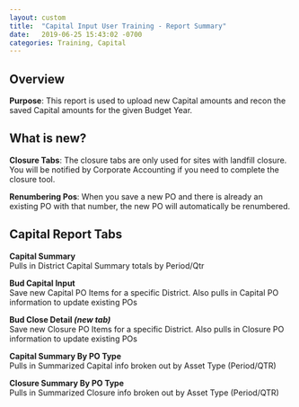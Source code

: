 ```yaml
---
layout: custom  
title:  "Capital Input User Training - Report Summary"
date:   2019-06-25 15:43:02 -0700
categories: Training, Capital
---
```


## Overview

**Purpose**:  This report is used to upload new Capital amounts and recon the saved Capital amounts for the given Budget Year.

## What is new?

**Closure Tabs**:
The closure tabs are only used for sites with landfill closure. You will be notified by Corporate Accounting if you need to complete the closure tool.

**Renumbering Pos**:
When you save a new PO and there is already an existing PO with that number, the new PO will automatically be renumbered.

## Capital Report Tabs

**Capital Summary**<br>
Pulls in District Capital Summary totals by Period/Qtr

**Bud Capital Input**<br>
Save new Capital PO Items for a specific District. Also pulls in Capital PO information to update existing POs

**Bud Close Detail *(new tab)***<br>
Save new Closure PO Items for a specific District. Also pulls in Closure PO information to update existing POs

**Capital Summary By PO Type**<br>
Pulls in Summarized Capital info broken out by Asset Type (Period/QTR)

**Closure Summary By PO Type**<br>
Pulls in Summarized Closure info broken out by Asset Type (Period/QTR)